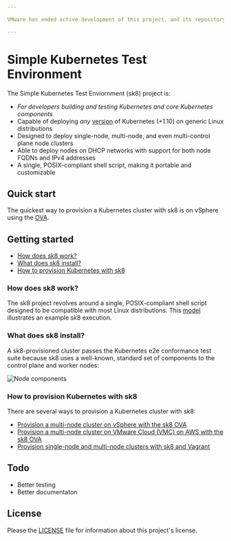 ```yaml
---

VMware has ended active development of this project, and its repository will no longer be updated.

---
```


# Simple Kubernetes Test Environment
The Simple Kubernetes Test Enviornment (sk8) project is:

  * _For developers building and testing Kubernetes and core Kubernetes components_
  * Capable of deploying *any* [version](https://github.com/vmware/simple-k8s-test-env/wiki/Kubernetes-version) of Kubernetes (+1.10) on generic Linux distributions
  * Designed to deploy single-node, multi-node, and even multi-control plane node clusters
  * Able to deploy nodes on DHCP networks with support for both node FQDNs and IPv4 addresses
  * A single, POSIX-compliant shell script, making it portable and customizable

## Quick start
The quickest way to provision a Kubernetes cluster with sk8 is on vSphere 
using the [OVA](ova/doc/provision-on-vsphere-with-ova.md).

## Getting started
  * [How does sk8 work?](#how-does-sk8-work)
  * [What does sk8 install?](#what-does-sk8-install)
  * [How to provision Kubernetes with sk8](#how-to-provision-kubernetes-sk8-sk8)

### How does sk8 work?
The sk8 project revolves around a single, POSIX-compliant shell script designed
to be compatible with most Linux distributions. This 
[model](https://s3-us-west-2.amazonaws.com/cnx.vmware/cicd/sk8/svg/install-process.svg)
illustrates an example sk8 execution.

### What does sk8 install?
A sk8-provisioned cluster passes the Kubernetes e2e conformance test suite
because sk8 uses a well-known, standard set of components to the control
plane and worker nodes:

![Node components](https://s3-us-west-2.amazonaws.com/cnx.vmware/cicd/sk8/svg/node-components.svg?v2)

### How to provision Kubernetes with sk8
There are several ways to provision a Kubernetes cluster with sk8:

  * [Provision a multi-node cluster on vSphere with the sk8 OVA](ova/doc/provision-on-vsphere-with-ova.md)
  * [Provision a multi-node cluster on VMware Cloud (VMC) on AWS with the sk8 OVA](ova/doc/provision-on-vmc-with-ova.md)
  * [Provision single-node and multi-node clusters with sk8 and Vagrant](vagrant/)

## Todo
* Better testing
* Better documentaton

## License
Please the [LICENSE](LICENSE) file for information about this project's license.
